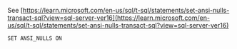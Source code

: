 See [https://learn.microsoft.com/en-us/sql/t-sql/statements/set-ansi-nulls-transact-sql?view=sql-server-ver16](https://learn.microsoft.com/en-us/sql/t-sql/statements/set-ansi-nulls-transact-sql?view=sql-server-ver16)
```
SET ANSI_NULLS ON
```
